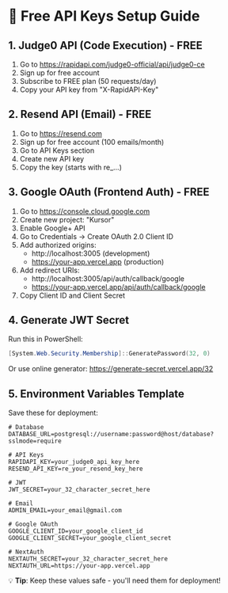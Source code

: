 # 🔑 Free API Keys Setup Guide

## 1. Judge0 API (Code Execution) - FREE

1. Go to https://rapidapi.com/judge0-official/api/judge0-ce
2. Sign up for free account
3. Subscribe to FREE plan (50 requests/day)
4. Copy your API key from "X-RapidAPI-Key"

## 2. Resend API (Email) - FREE

1. Go to https://resend.com
2. Sign up for free account (100 emails/month)
3. Go to API Keys section
4. Create new API key
5. Copy the key (starts with re\_...)

## 3. Google OAuth (Frontend Auth) - FREE

1. Go to https://console.cloud.google.com
2. Create new project: "Kursor"
3. Enable Google+ API
4. Go to Credentials → Create OAuth 2.0 Client ID
5. Add authorized origins:
   - http://localhost:3005 (development)
   - https://your-app.vercel.app (production)
6. Add redirect URIs:
   - http://localhost:3005/api/auth/callback/google
   - https://your-app.vercel.app/api/auth/callback/google
7. Copy Client ID and Client Secret

## 4. Generate JWT Secret

Run this in PowerShell:

```powershell
[System.Web.Security.Membership]::GeneratePassword(32, 0)
```

Or use online generator: https://generate-secret.vercel.app/32

## 5. Environment Variables Template

Save these for deployment:

```env
# Database
DATABASE_URL=postgresql://username:password@host/database?sslmode=require

# API Keys
RAPIDAPI_KEY=your_judge0_api_key_here
RESEND_API_KEY=re_your_resend_key_here

# JWT
JWT_SECRET=your_32_character_secret_here

# Email
ADMIN_EMAIL=your_email@gmail.com

# Google OAuth
GOOGLE_CLIENT_ID=your_google_client_id
GOOGLE_CLIENT_SECRET=your_google_client_secret

# NextAuth
NEXTAUTH_SECRET=your_32_character_secret_here
NEXTAUTH_URL=https://your-app.vercel.app
```

💡 **Tip**: Keep these values safe - you'll need them for deployment!
